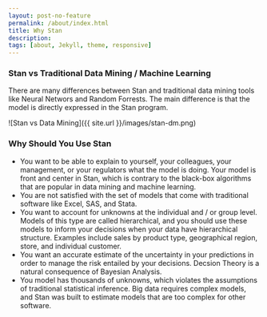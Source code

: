 ```yaml
---
layout: post-no-feature
permalink: /about/index.html
title: Why Stan
description:
tags: [about, Jekyll, theme, responsive]
---
```

### Stan vs Traditional Data Mining / Machine Learning
There are many differences between Stan and traditional data mining tools like Neural Networs and Random Forrests. The main difference is that the model is directly expressed in the Stan program. 

![Stan vs Data Mining]({{ site.url }}/images/stan-dm.png)

### Why Should You Use Stan

* You want to be able to explain to yourself, your colleagues, your management, or your regulators what the model is doing. Your model is front and center in Stan, which is contrary to the black-box algorithms that are popular in data mining and machine learning.
* You are not satisfied with the set of models that come with traditional software like Excel, SAS, and Stata.
* You want to account for unknowns at the individual and / or group level. Models of this type are called hierarchical, and you should use these models to inform your decisions when your data have hierarchical structure. Examples include sales by product type, geographical region, store, and individual customer.
* You want an accurate estimate of the uncertainty in your predictions in order to manage the risk entailed by your decisions. Decsion Theory is a natural consequence of Bayesian Analysis.
* You model has thousands of unknowns, which violates the assumptions of traditional statistical inference. Big data requires complex models, and Stan was built to estimate models that are too complex for other software.

